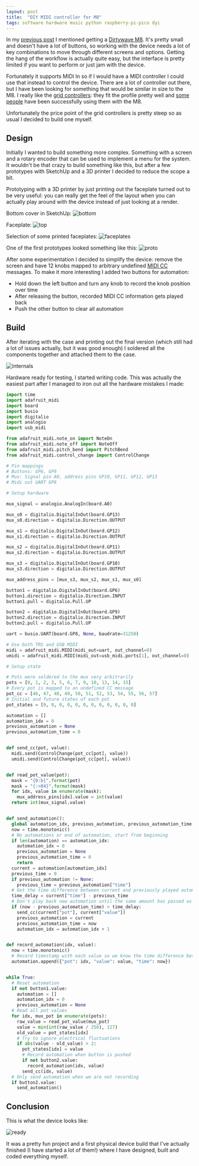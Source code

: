 ```yaml
---
layout: post
title:  "DIY MIDI controller for M8"
tags: software hardware music python raspberry-pi-pico dyi
---
```


In my [previous post][prev-post] I mentioned getting a [Dirtywave M8][m8]. It's pretty small and doesn't have a lot of
buttons, so working with the device needs a lot of key combinations to move through different screens and options.
Getting the hang of the workflow is actually quite easy, but the interface is pretty limited if you want to perform or
just jam with the device.

Fortunately it supports MIDI In so if I would have a MIDI controller I could use that instead to control the device.
There are a lot of controller out there, but I have been looking for something that would be similar in size to the M8.
I really like the [grid controllers][grid]: they fit the profile pretty well and [some people][grid-yt] have been
successfully using them with the M8.

Unfortunately the price point of the grid controllers is pretty steep so as usual I decided to build one myself.

## Design

Initially I wanted to build something more complex. Something with a screen and a rotary encoder that can be used to
implement a menu for the system. It wouldn't be that crazy to build something like this, but after a few prototypes with
SketchUp and a 3D printer I decided to reduce the scope a bit.

Prototyping with a 3D printer by just printing out the faceplate turned out to be very useful: you can really get the
feel of the layout when you can actually play around with the device instead of just looking at a render.

Bottom cover in SketchUp:
![bottom](/assets/images/knobs/bottom.webp)

Faceplate:
![top](/assets/images/knobs/top.webp)

Selection of some printed faceplates:
![faceplates](/assets/images/knobs/faceplates.webp)

One of the first prototypes looked something like this:
![proto](/assets/images/knobs/proto.webp)

After some experimentation I decided to simplify the device: remove the screen and have 12 knobs mapped to
arbitrary undefined [MIDI CC][midi-cc] messages. To make it more interesting I added two buttons for automation:

- Hold down the left button and turn any knob to record the knob position over time
- After releasing the button, recorded MIDI CC information gets played back
- Push the other button to clear all automation

## Build

After iterating with the case and printing out the final version (which still had a lot of issues actually, but it was
good enough) I soldered all the components together and attached them to the case.

![internals](/assets/images/knobs/internals.webp)

Hardware ready for testing, I started writing code.
This was actually the easiest part after I managed to iron out all the hardware mistakes I made:

```python
import time
import adafruit_midi
import board
import busio
import digitalio
import analogio
import usb_midi

from adafruit_midi.note_on import NoteOn
from adafruit_midi.note_off import NoteOff
from adafruit_midi.pitch_bend import PitchBend
from adafruit_midi.control_change import ControlChange

# Pin mappings
# Buttons: GP6, GP9
# Mux: Signal pin A0, address pins GP10, GP11, GP12, GP13
# Midi out UART GP8

# Setup hardware

mux_signal = analogio.AnalogIn(board.A0)

mux_s0 = digitalio.DigitalInOut(board.GP13)
mux_s0.direction = digitalio.Direction.OUTPUT

mux_s1 = digitalio.DigitalInOut(board.GP12)
mux_s1.direction = digitalio.Direction.OUTPUT

mux_s2 = digitalio.DigitalInOut(board.GP11)
mux_s2.direction = digitalio.Direction.OUTPUT

mux_s3 = digitalio.DigitalInOut(board.GP10)
mux_s3.direction = digitalio.Direction.OUTPUT

mux_address_pins = [mux_s3, mux_s2, mux_s1, mux_s0]

button1 = digitalio.DigitalInOut(board.GP6)
button1.direction = digitalio.Direction.INPUT
button1.pull = digitalio.Pull.UP

button2 = digitalio.DigitalInOut(board.GP9)
button2.direction = digitalio.Direction.INPUT
button2.pull = digitalio.Pull.UP

uart = busio.UART(board.GP8, None, baudrate=31250)

# Use both TRS and USB MIDI
midi = adafruit_midi.MIDI(midi_out=uart, out_channel=0)
umidi = adafruit_midi.MIDI(midi_out=usb_midi.ports[1], out_channel=0)

# Setup state

# Pots were soldered to the mux very arbitrarily
pots = [0, 1, 2, 3, 5, 6, 7, 9, 10, 13, 14, 15]
# Every pot is mapped to an undefined CC message
pot_cc = [46, 47, 48, 49, 50, 51, 52, 53, 54, 55, 56, 57]
# Initial and future states of each pot
pot_states = [0, 0, 0, 0, 0, 0, 0, 0, 0, 0, 0, 0]

automation = []
automation_idx = 0
previous_automation = None
previous_automation_time = 0


def send_cc(pot, value):
  midi.send(ControlChange(pot_cc[pot], value))
  umidi.send(ControlChange(pot_cc[pot], value))


def read_pot_value(pot):
  mask = "{0:b}".format(pot)
  mask = "{:>04}".format(mask)
  for idx, value in enumerate(mask):
    mux_address_pins[idx].value = int(value)
  return int(mux_signal.value)


def send_automation():
  global automation_idx, previous_automation, previous_automation_time
  now = time.monotonic()
  # No automations or end of automation, start from beginning
  if len(automation) == automation_idx:
    automation_idx = 0
    previous_automation = None
    previous_automation_time = 0
    return
  current = automation[automation_idx]
  previous_time = 0
  if previous_automation != None:
    previous_time = previous_automation["time"]
  # Get the time difference between current and previously played automation
  time_delay = current["time"] - previous_time
  # Don't play back new automation until the same amount has passed as during the recording
  if (now - previous_automation_time) > time_delay:
    send_cc(current["pot"], current["value"])
    previous_automation = current
    previous_automation_time = now
    automation_idx = automation_idx + 1


def record_automation(idx, value):
  now = time.monotonic()
  # Record timestamp with each value so we know the time difference between the changes
  automation.append({"pot": idx, "value": value, "time": now})


while True:
  # Reset automation
  if not button1.value:
    automation = []
    automation_idx = 0
    previous_automation = None
  # Read all pot values
  for idx, mux_pot in enumerate(pots):
    raw_value = read_pot_value(mux_pot)
    value = min(int(raw_value / 256), 127)
    old_value = pot_states[idx]
    # Try to ignore electrical fluctuations
    if abs(value - old_value) > 2:
      pot_states[idx] = value
      # Record automation when button is pushed
      if not button2.value:
        record_automation(idx, value)
      send_cc(idx, value)
  # Only send automation when we are not recording
  if button2.value:
    send_automation()
```

## Conclusion

This is what the device looks like:

![ready](/assets/images/knobs/ready.webp)

It was a pretty fun project and a first physical device build that I've actually finished (I have started a lot of
them!) where I have designed, built and coded everything myself.

[prev-post]: /posts/m8candroid/

[m8]: https://dirtywave.com/products/m8-tracker

[grid]:https://intech.studio/grid-controllers

[grid-yt]: https://www.youtube.com/watch?v=sTLyNeFGw0Y

[midi-cc]: https://anotherproducer.com/online-tools-for-musicians/midi-cc-list/
